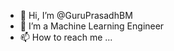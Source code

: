 - 👋 Hi, I’m @GuruPrasadhBM
- 👀 I’m a Machine Learning Engineer
- 📫 How to reach me ...

<!---
GuruPrasadhBM/GuruPrasadhBM is a ✨ special ✨ repository because its `README.md` (this file) appears on your GitHub profile.
You can click the Preview link to take a look at your changes.
--->
